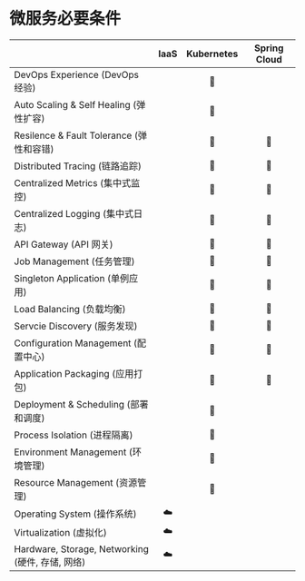 # 微服务必要条件

|                                                  | IaaS | Kubernetes | Spring Cloud |
|:------------------------------------------------ |:----:|:----------:|:------------:|
| DevOps Experience (DevOps 经验)                  |      |     🐋     |              |
| Auto Scaling & Self Healing (弹性扩容)           |      |     🐋     |              |
| Resilence & Fault Tolerance (弹性和容错)         |      |     🐋     |      🌱      |
| Distributed Tracing (链路追踪)                   |      |     🐋     |      🌱      |
| Centralized Metrics (集中式监控)                 |      |     🐋     |      🌱      |
| Centralized Logging (集中式日志)                 |      |     🐋     |      🌱      |
| API Gateway (API 网关)                           |      |     🐋     |      🌱      |
| Job Management (任务管理)                        |      |     🐋     |      🌱      |
| Singleton Application (单例应用)                 |      |     🐋     |      🌱      |
| Load Balancing (负载均衡)                        |      |     🐋     |      🌱      |
| Servcie Discovery (服务发现)                     |      |     🐋     |      🌱      |
| Configuration Management (配置中心)              |      |     🐋     |      🌱      |
| Application Packaging (应用打包)                 |      |     🐋     |      🌱      |
| Deployment & Scheduling (部署和调度)             |      |     🐋     |              |
| Process Isolation (进程隔离)                     |      |     🐋     |              |
| Environment Management (环境管理)                |      |     🐋     |              |
| Resource Management (资源管理)                   |      |     🐋     |              |
| Operating System (操作系统)                      |  ☁️  |            |              |
| Virtualization (虚拟化)                          |  ☁️  |            |              |
| Hardware, Storage, Networking (硬件, 存储, 网络) |  ☁️  |            |              |                                                 |      |            |              |
